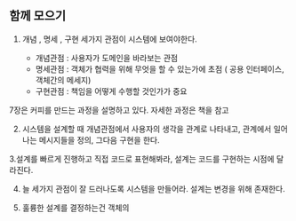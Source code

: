 ## 함께 모으기

1. 개념 , 명세 , 구현 세가지 관점이 시스템에 보여야한다.

    - 개념관점 : 사용자가 도메인을 바라보는 관점
    - 명세관점 : 객체가 협력을 위해 무엇을 할 수 있는가에 초점 ( 공용 인터페이스, 객체간의 메세지)
    - 구현관점 : 책임을 어떻게 수행할 것인가가 중요


7장은 커피를 만드는 과정을 설명하고 있다. 자세한 과정은 책을 참고

2. 시스템을 설계할 때 개념관점에서 사용자의 생각을 관계로 나타내고, 관계에서 일어나는 메시지들을 정의, 그다음 구현을 한다.

3.설계를 빠르게 진행하고 직접 코드로 표현해봐라, 설계는 코드를 구현하는 시점에 달라진다.

4. 늘 세가지 관점이 잘 드러나도록 시스템을 만들어라. 설계는 변경을 위해 존재한다.

5. 훌륭한 설계를 결정하는건 객체의 
